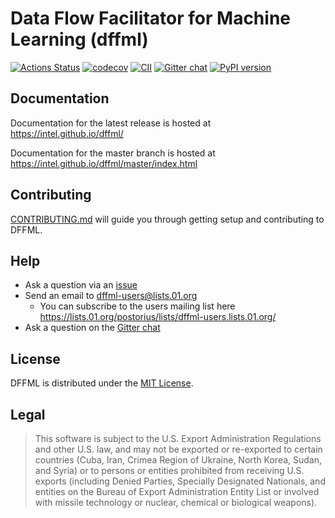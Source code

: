 # Data Flow Facilitator for Machine Learning (dffml)

[![Actions Status](https://github.com/intel/dffml/workflows/Tests/badge.svg)](https://github.com/intel/dffml/actions)
[![codecov](https://codecov.io/gh/intel/dffml/branch/master/graph/badge.svg)](https://codecov.io/gh/intel/dffml)
[![CII](https://bestpractices.coreinfrastructure.org/projects/2594/badge)](https://bestpractices.coreinfrastructure.org/projects/2594)
[![Gitter chat](https://badges.gitter.im/gitterHQ/gitter.svg)](https://gitter.im/dffml/community)
[![PyPI version](https://img.shields.io/pypi/v/dffml.svg)](https://pypi.org/project/dffml)

## Documentation

Documentation for the latest release is hosted at https://intel.github.io/dffml/

Documentation for the master branch is hosted at
https://intel.github.io/dffml/master/index.html

## Contributing

[CONTRIBUTING.md](CONTRIBUTING.md) will guide you through getting setup and
contributing to DFFML.

## Help

- Ask a question via an [issue](https://github.com/intel/dffml/issues/new?assignees=&labels=question&template=question.md&title=question%3A+)
- Send an email to dffml-users@lists.01.org
  - You can subscribe to the users mailing list here
    https://lists.01.org/postorius/lists/dffml-users.lists.01.org/
- Ask a question on the [Gitter chat](https://gitter.im/dffml/community)

## License

DFFML is distributed under the [MIT License](LICENSE).

## Legal

> This software is subject to the U.S. Export Administration Regulations and
> other U.S. law, and may not be exported or re-exported to certain countries
> (Cuba, Iran, Crimea Region of Ukraine, North Korea, Sudan, and Syria) or to
> persons or entities prohibited from receiving U.S. exports (including
> Denied Parties, Specially Designated Nationals, and entities on the Bureau
> of Export Administration Entity List or involved with missile technology or
> nuclear, chemical or biological weapons).
